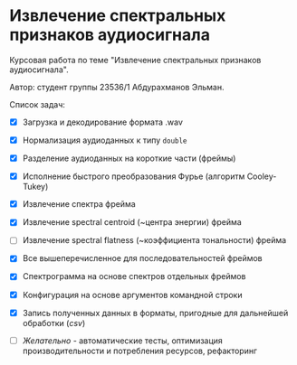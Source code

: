 # Извлечение спектральных признаков аудиосигнала

Курсовая работа по теме "Извлечение спектральных признаков аудиосигнала".

Автор: студент группы 23536/1 Абдурахманов Эльман.

Список задач:

- [x] Загрузка и декодирование формата .wav
- [x] Нормализация аудиоданных к типу `double`
- [x] Разделение аудиоданных на короткие части (фреймы)
- [x] Исполнение быстрого преобразования Фурье (алгоритм Cooley-Tukey)
- [x] Извлечение спектра фрейма
- [x] Извлечение spectral centroid (~центра энергии) фрейма
- [ ] Извлечение spectral flatness (~коэффициента тональности) фрейма
- [x] Все вышеперечисленное для последовательностей фреймов
- [x] Спектрограмма на основе спектров отдельных фреймов
- [x] Конфигурация на основе аргументов командной строки
- [x] Запись полученных данных в форматы, пригодные для дальнейшей обработки (_csv_)
- [ ] _Желательно_ - автоматические тесты, оптимизация производительности и потребления ресурсов, рефакторинг

